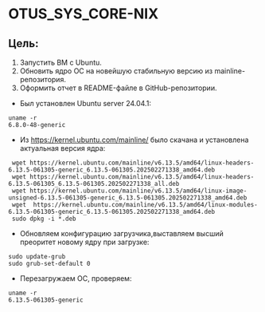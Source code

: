 # OTUS_SYS_CORE-NIX
## Цель:
1. Запустить ВМ c Ubuntu.
2. Обновить ядро ОС на новейшую стабильную версию из mainline-репозитория.
3. Оформить отчет в README-файле в GitHub-репозитории.


 - Был установлен Ubuntu server 24.04.1:
```
uname -r
6.8.0-48-generic
```
 - Из  https://kernel.ubuntu.com/mainline/ было скачана и установлена актуальная версия ядра:
```
 wget https://kernel.ubuntu.com/mainline/v6.13.5/amd64/linux-headers-6.13.5-061305-generic_6.13.5-061305.202502271338_amd64.deb
 wget https://kernel.ubuntu.com/mainline/v6.13.5/amd64/linux-headers-6.13.5-061305_6.13.5-061305.202502271338_all.deb
 wget https://kernel.ubuntu.com/mainline/v6.13.5/amd64/linux-image-unsigned-6.13.5-061305-generic_6.13.5-061305.202502271338_amd64.deb
 wget  https://kernel.ubuntu.com/mainline/v6.13.5/amd64/linux-modules-6.13.5-061305-generic_6.13.5-061305.202502271338_amd64.deb
 sudo dpkg -i *.deb
 ```
 - Обновляем конфигурацию загрузчика,выставляем высший преоритет новому ядру при загрузке:
```
sudo update-grub
sudo grub-set-default 0
```
 - Перезагружаем ОС, проверяем:
```
uname -r
6.13.5-061305-generic
```
